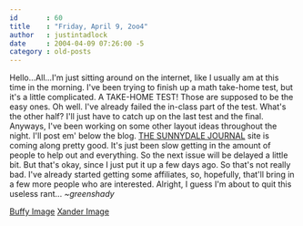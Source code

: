 ```yaml
---
id       : 60
title    : "Friday, April 9, 2oo4"
author   : justintadlock
date     : 2004-04-09 07:26:00 -5
category : old-posts
---
```


Hello...All...I'm just sitting around on the internet, like I usually am at this time in the morning.  I've been trying to finish up a math take-home test, but it's a little complicated.  A TAKE-HOME TEST!  Those are supposed to be the easy ones.  Oh well.  I've already failed the in-class part of the test.  What's the other half?  I'll just have to catch up on the last test and the final.  Anyways, I've been working on some other layout ideas throughout the night.  I'll post em' below the blog.  <a href="/thesunnydalejournal" title="The Sunnydale Journal" rel="external"> THE SUNNYDALE JOURNAL</a> site is coming along pretty good.  It's just been slow getting in the amount of people to help out and everything.  So the next issue will be delayed a little bit.  But that's okay, since I just put it up a few days ago.  So that's not really bad.  I've already started getting some affiliates, so, hopefully, that'll bring in a few more people who are interested.  Alright, I guess I'm about to quit this useless rant...  <em> ~greenshady</em>

<a href="/art/images/BuffyFade.jpg" title="Buffy The Vampire Slayer Image I Designed" rel="external">Buffy Image</a>
<a href="/art/images/XanderDark00.jpg" title="Xander From Buffy The Vampire Slayer Image I Designed" rel="external">Xander Image</a>
